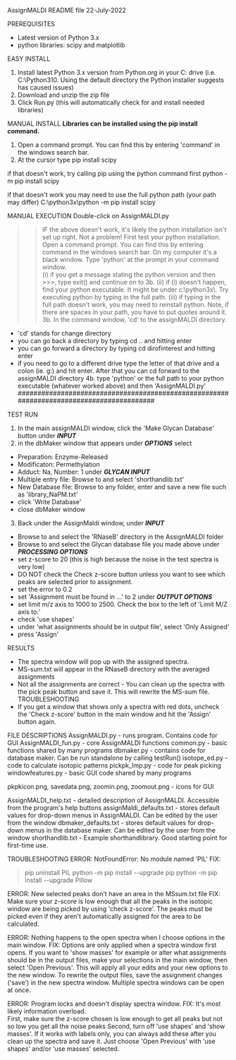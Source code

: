 AssignMALDI README file 22-July-2022

PREREQUISITES
 - Latest version of Python 3.x
 - python libraries: scipy and matplotlib

EASY INSTALL
1. Install latest Python 3.x version from Python.org in your C: drive (i.e. C:\\Python310. Using the default directory the Python installer suggests has caused issues)
2. Download and unzip the zip file
3. Click Run.py (this will automatically check for and install needed libraries)

MANUAL INSTALL
**Libraries can be installed using the pip install command.**
1. Open a command prompt. You can find this by entering 'command' in the windows search bar.
2. At the cursor type 
   pip install scipy

if that doesn't work, try calling pip using the python command first
   python -m pip install scipy

if that doesn't work you may need to use the full python path (your path may differ)
   C:\\python3x\\python -m pip install scipy

MANUAL EXECUTION
Double-click on AssignMALDI.py
>>IF the above doesn't work, it's likely the python installation isn't set up right.  Not a problem!
>>First test your python installation.
Open a command prompt. You can find this by entering command in the windows search bar.  On my computer it's a black window.
Type 'python' at the prompt in your command window.  
 (i) if you get a message stating the python version and then >>>, type exit() and continue on to 3b.
 (ii) if (i) doesn't happen, find your python executable.  It might be under c:\\python3x\\.  Try executing python by typing in the full path.
 (iii) if typing in the full path doesn't work, you may need to reinstall python.  Note, if there are spaces in your path, you have to put quotes around it.
3b. In the command window, 'cd' to the assignMALDI directory. 
 - 'cd' stands for change directory
 - you can go back a directory by typing cd .. and hitting enter
 - you can go forward a directory by typing cd dirofinterest and hitting enter
 - if you need to go to a different drive type the letter of that drive and a colon (ie. g:) and hit enter.
   After that you can cd forward to the assignMALDI directory
4b. type 'python' or the full path to your python executable (whatever worked above) and then 'AssignMALDI.py'
#########################################################################################

TEST RUN
1. In the main assignMALDI window, click the 'Make Glycan Database' button under ***INPUT***
2. in the dbMaker window that appears 
 under ***OPTIONS*** select
 - Preparation: Enzyme-Released
 - Modificaton: Permethylation 
 - Adduct: Na, Number: 1
 under ***GLYCAN INPUT***
 - Multiple entry file: Browse to and select 'shorthandlib.txt'
 - New Database file: Browse to any folder, enter and save a new file such as 'library_NaPM.txt' 
 - click 'Write Database'
 - close dbMaker window
3. Back under the AssignMaldi window, 
 under ***INPUT***
 - Browse to and select the 'RNaseB' directory in the AssignMALDI folder
 - Browse to and select the Glycan database file you made above
 under ***PROCESSING OPTIONS***
 - set z-score to 20 (this is high because the noise in the test spectra is very low)
 - DO NOT check the Check z-score button unless you want to see which peaks are selected prior to assignment.
 - set the error to 0.2
 - set 'Assignment must be found in ...' to 2
 under ***OUTPUT OPTIONS***
 - set limit m/z axis to 1000 to 2500.  Check the box to the left of 'Limit M/Z axis to:'
 - check 'use shapes'
 - under 'what assignments should be in output file', select 'Only Assigned'
 - press 'Assign'

RESULTS
 - The spectra window will pop up with the assigned spectra.  
 - MS-sum.txt will appear in the RNaseB directory with the averaged assignments
 - Not all the assignments are correct - You can clean up the spectra with the pick peak button and save it.  This will rewrite the MS-sum file.
TROUBLESHOOTING
 - If you get a window that shows only a spectra with red dots, uncheck the 'Check z-score' button in the main window and hit the 'Assign' button again.

FILE DESCRIPTIONS
AssignMALDI.py - runs program.  Contains code for GUI
AssignMALDI_fun.py - core AssignMALDI functions
common.py - basic functions shared by many programs
dbmaker.py - contains code for database maker.  Can be run standalone by calling testRun()
isotope_ed.py - code to calculate isotopic patterns
pickpk_lmp.py - code for peak picking
windowfeatures.py - basic GUI code shared by many programs

pkpkicon.png, savedata.png, zoomin.png, zoomout.png - icons for GUI

AssignMALDI_help.txt - detailed description of AssignMALDI.  Accessible from the program's help buttons
assignMaldi_defaults.txt - stores default values for drop-down menus in AssignMALDI. Can be edited by the user from the window
dbmaker_defaults.txt - stores default values for drop-down menus in the database maker. Can be edited by the user from the window
shorthandlib.txt - Example shorthandlibrary.  Good starting point for first-time use.

TROUBLESHOOTING
ERROR: NotFoundError: No module named 'PIL'
FIX:
>pip uninstall PIL
>python -m pip install --upgrade pip
>python -m pip install --upgrade Pillow

ERROR: New selected peaks don't have an area in the MSsum.txt file
FIX: Make sure your z-score is low enough that all the peaks in the isotopic window are being picked by using 'check z-score'.
     The peaks must be picked even if they aren't automatically assigned for the area to be calculated.

ERROR: Nothing happens to the open spectra when I choose options in the main window.
FIX: Options are only applied when a spectra window first opens.  If you want to 'show masses' for example or alter what 
     assignments should be in the output files, make your selections in the main window, then select 'Open Previous'.
     This will apply all your edits and your new options to the new window.  To rewrite the output files, save the 
     assignment changes ('save') in the new spectra window.  Multiple spectra windows can be open at once.

ERROR: Program locks and doesn't display spectra window.
FIX: It's most likely information overload.  
     First, make sure the z-score chosen is low enough to get all peaks but not so low you get all the noise peaks
     Second, turn off 'use shapes' and 'show masses'.  If it works with labels only, you can always add these after you 
       clean up the spectra and save it.  Just choose 'Open Previous' with 'use shapes' and/or 'use masses' selected.
